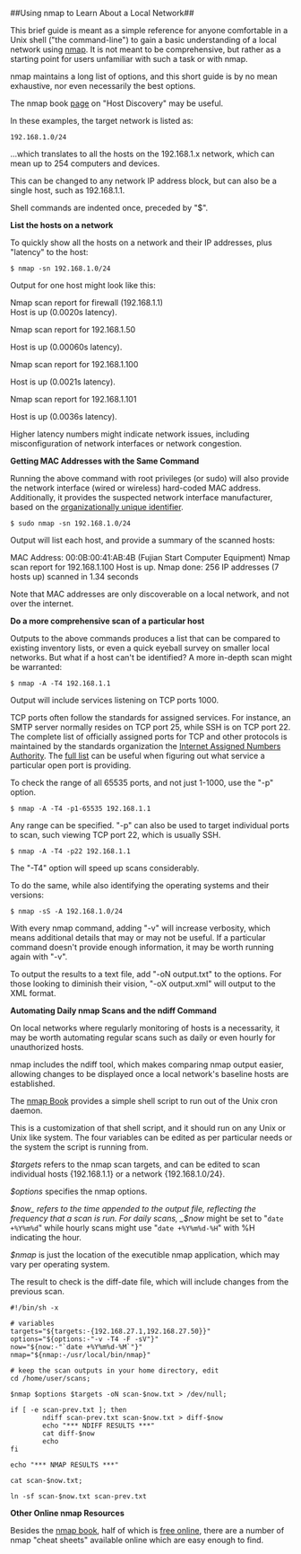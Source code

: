 ##Using nmap to Learn About a Local Network##

This brief guide is meant as a simple reference for anyone comfortable in a Unix shell ("the command-line") to gain a basic understanding of a local network using [nmap](https://nmap.org/). It is not meant to be comprehensive, but rather as a starting point for users unfamiliar with such a task or with nmap.

nmap maintains a long list of options, and this short guide is by no mean exhaustive, nor even necessarily the best options.

The nmap book [page](https://nmap.org/book/man-host-discovery.html) on "Host Discovery" may be useful.

In these examples, the target network is listed as:

	192.168.1.0/24

...which translates to all the hosts on the 192.168.1.x network, which can mean up to 254 computers and devices.

This can be changed to any network IP address block, but can also be a single host, such as 192.168.1.1.

Shell commands are indented once, preceded by "$".

__List the hosts on a network__

To quickly show all the hosts on a network and their IP addresses, plus "latency" to the host:

	$ nmap -sn 192.168.1.0/24

Output for one host might look like this:

Nmap scan report for firewall (192.168.1.1)  
Host is up (0.0020s latency).

Nmap scan report for 192.168.1.50

Host is up (0.00060s latency).

Nmap scan report for 192.168.1.100

Host is up (0.0021s latency).

Nmap scan report for 192.168.1.101

Host is up (0.0036s latency).

Higher latency numbers might indicate network issues, including misconfiguration of network interfaces or network congestion.

__Getting MAC Addresses with the Same Command__

Running the above command with root privileges (or sudo) will also provide the network interface (wired or wireless) hard-coded MAC address. Additionally, it provides the suspected network interface manufacturer, based on the [organizationally unique identifier](http://standards-oui.ieee.org/oui.txt).

	$ sudo nmap -sn 192.168.1.0/24

Output will list each host, and provide a summary of the scanned hosts:

MAC Address: 00:0B:00:41:AB:4B (Fujian Start Computer Equipment)
Nmap scan report for 192.168.1.100
Host is up.
Nmap done: 256 IP addresses (7 hosts up) scanned in 1.34 seconds

Note that MAC addresses are only discoverable on a local network, and not over the internet.

__Do a more comprehensive scan of a particular host__

Outputs to the above commands produces a list that can be compared to existing inventory lists, or even a quick eyeball survey on smaller local networks. But what if a host can't be identified? A more in-depth scan might be warranted:

	$ nmap -A -T4 192.168.1.1

Output will include services listening on TCP ports 1000.

TCP ports often follow the standards for assigned services. For instance, an SMTP server normally resides on TCP port 25, while SSH is on TCP port 22. The complete list of officially assigned ports for TCP and other protocols is maintained by the standards organization the [Internet Assigned Numbers Authority](https://www.iana.org/). The [full list](https://www.iana.org/assignments/service-names-port-numbers/service-names-port-numbers.txt) can be useful when figuring out what service a particular open port is providing.

To check the range of all 65535 ports, and not just 1-1000, use the "-p" option.

	$ nmap -A -T4 -p1-65535 192.168.1.1

Any range can be specified. "-p" can also be used to target individual ports to scan, such viewing TCP port 22, which is usually SSH.

	$ nmap -A -T4 -p22 192.168.1.1

The "-T4" option will speed up scans considerably.

To do the same, while also identifying the operating systems and their versions:

	$ nmap -sS -A 192.168.1.0/24

With every nmap command, adding "-v" will increase verbosity, which means additional details that may or may not be useful. If a particular command doesn't provide enough information, it may be worth running again with "-v".

To output the results to a text file, add "-oN output.txt" to the options. For those looking to diminish their vision, "-oX output.xml" will output to the XML format.

__Automating Daily nmap Scans and the ndiff Command__

On local networks where regularly monitoring of hosts is a necessarity, it may be worth automating regular scans such as daily or even hourly for unauthorized hosts.

nmap includes the ndiff tool, which makes comparing nmap output easier, allowing changes to be displayed once a local network's baseline hosts are established.

The [nmap Book](https://nmap.org/book/ndiff-man-periodic.html) provides a simple shell script to run out of the Unix cron daemon.

This is a customization of that shell script, and it should run on any Unix or Unix like system. The four variables can be edited as per particular needs or the system the script is running from.

_$targets_ refers to the nmap scan targets, and can be edited to scan individual hosts {192.168.1.1} or a network {192.168.1.0/24}.

_$options_ specifies the nmap options.

_$now_ refers to the time appended to the output file, reflecting the frequency that a scan is run. For daily scans, _$now_ might be set to "`date +%Y%m%d`" while hourly scans might use "`date +%Y%m%d-%H`" with %H indicating the hour.

_$nmap_ is just the location of the executible nmap application, which may vary per operating system.

The result to check is the diff-date file, which will include changes from the previous scan.

```
#!/bin/sh -x

# variables
targets="${targets:-{192.168.27.1,192.168.27.50}}"
options="${options:-"-v -T4 -F -sV"}"
now="${now:-"`date +%Y%m%d-%M`"}"
nmap="${nmap:-/usr/local/bin/nmap}"

# keep the scan outputs in your home directory, edit
cd /home/user/scans;

$nmap $options $targets -oN scan-$now.txt > /dev/null;

if [ -e scan-prev.txt ]; then
        ndiff scan-prev.txt scan-$now.txt > diff-$now
        echo "*** NDIFF RESULTS ***"
        cat diff-$now
        echo
fi

echo "*** NMAP RESULTS ***"

cat scan-$now.txt;

ln -sf scan-$now.txt scan-prev.txt
```

__Other Online nmap Resources__

Besides the [nmap book](https://nmap.org/book/), half of which is [free online](https://nmap.org/book/toc.html), there are a number of nmap "cheat sheets" available online which are easy enough to find.
